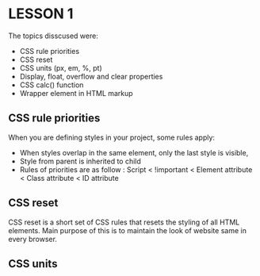 LESSON 1
========

The topics disscused were:
- CSS rule priorities
- CSS reset
- CSS units (px, em, %, pt)
- Display, float, overflow and clear properties
- CSS calc() function
- Wrapper element in HTML markup

CSS rule priorities
-------------------

When you are defining styles in your project, some rules apply:
- When styles overlap in the same element, only the last style is visible,
- Style from parent is inherited to child
- Rules of priorities are as follow : Script < !important < Element attribute < Class attribute < ID attribute

CSS reset
---------

CSS reset is a short set of CSS rules that resets the styling of all HTML elements. Main purpose of this is to maintain the look of website same in every browser.

CSS units
---------


 